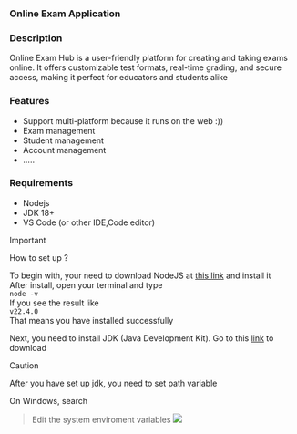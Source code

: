 
### Online Exam Application

### Description 
Online Exam Hub is a user-friendly platform for creating and taking exams online. It offers customizable test formats, real-time grading, and secure access, making it perfect for educators and students alike

### Features
- Support multi-platform because it runs on the web :))
- Exam management
- Student management
- Account management
- .....
### Requirements
- Nodejs 
- JDK 18+
- VS Code (or other IDE,Code editor)

> [!IMPORTANT] 
>  How to set up ?

To begin with, your need to download NodeJS at [this link](https://nodejs.org/en) and install it <br>
After install, open your terminal and type <br>
`node -v`<br>
If you see the result like <br>
`v22.4.0`<br>
That means you have installed successfully<br>

Next, you need to install JDK (Java Development Kit).
Go to this [link](https://download.oracle.com/java/22/latest/jdk-22_windows-x64_bin.exe ) to download <br>
> [!CAUTION]
> After you have set up jdk, you need to set path variable<br>

On Windows, search  
> Edit the system enviroment variables
![](https://i.ibb.co/V2xkJ2R/image.png)


